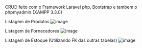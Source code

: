 CRUD feito com o Framework Laravel php, Bootstrap  e tambem o phpmyadmin (XAMPP 3.3.0)

Listagem de Produtos
![image](https://github.com/user-attachments/assets/885d843e-7575-4107-b738-0fa008745eca)



Listagem de Fornecedores
![image](https://github.com/user-attachments/assets/0eab09bd-6cf0-4362-9305-94ff266939b9)


Listagem de Estoque (Utilizando FK das outras tabelas)
![image](https://github.com/user-attachments/assets/41dc6fa2-207f-48e6-8cea-a11dc510c52e)



